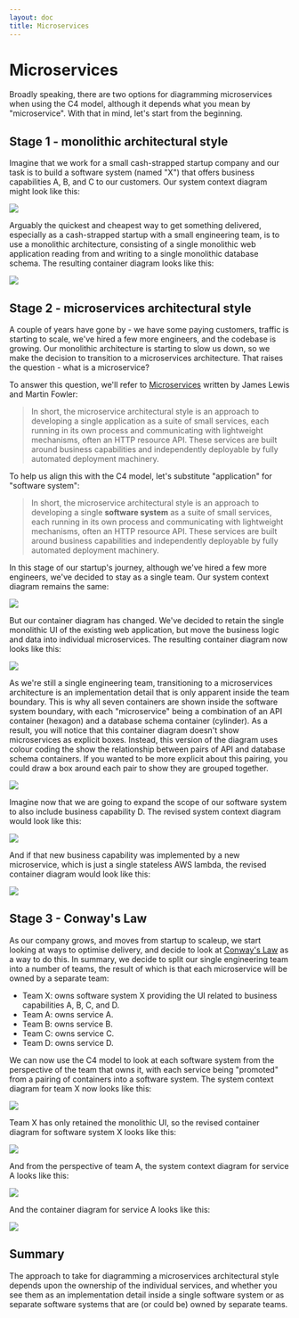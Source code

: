 ```yaml
---
layout: doc
title: Microservices
---
```


# Microservices

Broadly speaking, there are two options for diagramming microservices when using the C4 model, although it depends
what you mean by "microservice". With that in mind, let's start from the beginning.

## Stage 1 - monolithic architectural style

Imagine that we work for a small cash-strapped startup company and our task is to build a software system (named "X")
that offers business capabilities A, B, and C to our customers. Our system context diagram might look like this:

[![](/images/microservices/1.png)](/images/microservices/1.png)

Arguably the quickest and cheapest way to get something delivered, especially as a cash-strapped startup with a
small engineering team, is to use a monolithic architecture, consisting of a single monolithic web application
reading from and writing to a single monolithic database schema. The resulting container diagram looks like this:

[![](/images/microservices/2.png)](/images/microservices/2.png)

## Stage 2 - microservices architectural style

A couple of years have gone by - we have some paying customers, traffic is starting to scale, we've hired a few
more engineers, and the codebase is growing. Our monolithic architecture is starting to slow us down, so we
make the decision to transition to a microservices architecture. That raises the question - what is a microservice?

To answer this question, we'll refer to [Microservices](https://martinfowler.com/articles/microservices.html) written
by James Lewis and Martin Fowler:

> In short, the microservice architectural style is an approach to developing a single application as a suite of small services, each running in its own process and communicating with lightweight mechanisms, often an HTTP resource API. These services are built around business capabilities and independently deployable by fully automated deployment machinery.

To help us align this with the C4 model, let's substitute "application" for "software system":

> In short, the microservice architectural style is an approach to developing a single __software system__ as a suite of small services, each running in its own process and communicating with lightweight mechanisms, often an HTTP resource API. These services are built around business capabilities and independently deployable by fully automated deployment machinery.

In this stage of our startup's journey, although we've hired a few more engineers, we've decided to stay
as a single team. Our system context diagram remains the same:

[![](/images/microservices/3.png)](/images/microservices/3.png)

But our container diagram has changed. We've decided to retain the single monolithic UI of the existing
web application, but move the business logic and data into individual microservices. The resulting container diagram
now looks like this:

[![](/images/microservices/4.png)](/images/microservices/4.png)

As we're still a single engineering team, transitioning to a microservices architecture is an implementation detail
that is only apparent inside the team boundary. This is why all seven containers are shown inside the software system 
boundary, with each "microservice" being a combination of an API container (hexagon) and a database schema container (cylinder).
As a result, you will notice that this container diagram doesn't show microservices as explicit boxes.
Instead, this version of the diagram uses colour coding the show the relationship between pairs of API and database
schema containers. If you wanted to be more explicit about this pairing, you could draw a box around each pair to
show they are grouped together.

[![](/images/microservices/5.png)](/images/microservices/5.png)

Imagine now that we are going to expand the scope of our software system to also include business capability D.
The revised system context diagram would look like this:

[![](/images/microservices/6.png)](/images/microservices/6.png)

And if that new business capability was implemented by a new microservice, which is just a single stateless AWS lambda,
the revised container diagram would look like this:

[![](/images/microservices/7.png)](/images/microservices/7.png)

## Stage 3 - Conway's Law

As our company grows, and moves from startup to scaleup, we start looking at ways to optimise 
delivery, and decide to look at [Conway's Law](https://en.wikipedia.org/wiki/Conway%27s_law) as a way to do this. 
In summary, we decide to split our single engineering team into a number of teams, the result of which is that each 
microservice will be owned by a separate team:

- Team X: owns software system X providing the UI related to business capabilities A, B, C, and D.
- Team A: owns service A.
- Team B: owns service B.
- Team C: owns service C.
- Team D: owns service D.

We can now use the C4 model to look at each software system from the perspective of the team that owns it,
with each service being "promoted" from a pairing of containers into a software system. The system
context diagram for team X now looks like this:

[![](/images/microservices/8.png)](/images/microservices/8.png)

Team X has only retained the monolithic UI, so the revised container diagram for software system X looks like this:

[![](/images/microservices/9.png)](/images/microservices/9.png)

And from the perspective of team A, the system context diagram for service A looks like this:

[![](/images/microservices/10.png)](/images/microservices/10.png)

And the container diagram for service A looks like this:

[![](/images/microservices/11.png)](/images/microservices/11.png)

## Summary

The approach to take for diagramming a microservices architectural style depends upon the ownership of
the individual services, and whether you see them as an implementation detail inside a single software system or
as separate software systems that are (or could be) owned by separate teams.